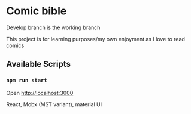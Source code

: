 # Comic bible

Develop branch is the working branch

This project is for learning purposes/my own enjoyment as I love to read comics

## Available Scripts

### `npm run start`

Open [http://localhost:3000](http://localhost:3000)


React, Mobx (MST variant), material UI
